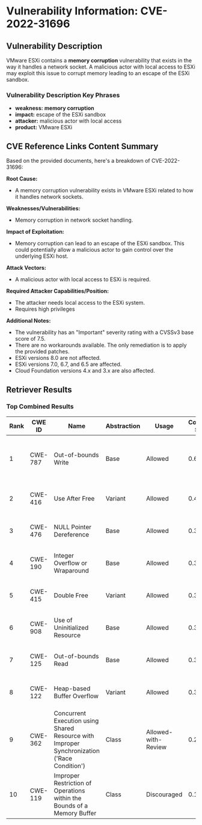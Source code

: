 # Vulnerability Information: CVE-2022-31696

## Vulnerability Description
VMware ESXi contains a **memory corruption** vulnerability that exists in the way it handles a network socket. A malicious actor with local access to ESXi may exploit this issue to corrupt memory leading to an escape of the ESXi sandbox.

### Vulnerability Description Key Phrases
- **weakness:** **memory corruption**
- **impact:** escape of the ESXi sandbox
- **attacker:** malicious actor with local access
- **product:** VMware ESXi

## CVE Reference Links Content Summary
Based on the provided documents, here's a breakdown of CVE-2022-31696:

**Root Cause:**
- A memory corruption vulnerability exists in VMware ESXi related to how it handles network sockets.

**Weaknesses/Vulnerabilities:**
- Memory corruption in network socket handling.

**Impact of Exploitation:**
- Memory corruption can lead to an escape of the ESXi sandbox. This could potentially allow a malicious actor to gain control over the underlying ESXi host.

**Attack Vectors:**
- A malicious actor with local access to ESXi is required.

**Required Attacker Capabilities/Position:**
-  The attacker needs local access to the ESXi system.
- Requires high privileges

**Additional Notes:**
- The vulnerability has an "Important" severity rating with a CVSSv3 base score of 7.5.
- There are no workarounds available. The only remediation is to apply the provided patches.
- ESXi versions 8.0 are not affected.
- ESXi versions 7.0, 6.7, and 6.5 are affected.
- Cloud Foundation versions 4.x and 3.x are also affected.

## Retriever Results

### Top Combined Results

| Rank | CWE ID | Name | Abstraction | Usage | Combined Score | Retrievers | Individual Scores |
|------|--------|------|-------------|-------|---------------|------------|-------------------|
| 1 | CWE-787 | Out-of-bounds Write | Base | Allowed | 0.6175 | dense, sparse, graph | dense: 0.524, sparse: 0.239, graph: 0.611 |
| 2 | CWE-416 | Use After Free | Variant | Allowed | 0.4392 | sparse, graph | sparse: 0.207, graph: 1.000 |
| 3 | CWE-476 | NULL Pointer Dereference | Base | Allowed | 0.3906 | sparse, graph | sparse: 0.190, graph: 0.789 |
| 4 | CWE-190 | Integer Overflow or Wraparound | Base | Allowed | 0.3636 | dense, sparse | dense: 0.503, sparse: 0.196 |
| 5 | CWE-415 | Double Free | Variant | Allowed | 0.3558 | sparse, graph | sparse: 0.189, graph: 0.776 |
| 6 | CWE-908 | Use of Uninitialized Resource | Base | Allowed | 0.3505 | dense, sparse | dense: 0.490, sparse: 0.184 |
| 7 | CWE-125 | Out-of-bounds Read | Base | Allowed | 0.3353 | sparse, graph | sparse: 0.191, graph: 0.631 |
| 8 | CWE-122 | Heap-based Buffer Overflow | Variant | Allowed | 0.3314 | dense, sparse | dense: 0.490, sparse: 0.199 |
| 9 | CWE-362 | Concurrent Execution using Shared Resource with Improper Synchronization ('Race Condition') | Class | Allowed-with-Review | 0.2562 | sparse, graph | sparse: 0.193, graph: 0.911 |
| 10 | CWE-119 | Improper Restriction of Operations within the Bounds of a Memory Buffer | Class | Discouraged | 0.1610 | dense, sparse | dense: 0.504, sparse: 0.188 |

